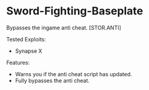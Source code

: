 # Sword-Fighting-Baseplate

Bypasses the ingame anti cheat. [STOR.ANTI]

Tested Exploits:
* Synapse X

Features:
* Warns you if the anti cheat script has updated.
* Fully bypasses the anti cheat.
